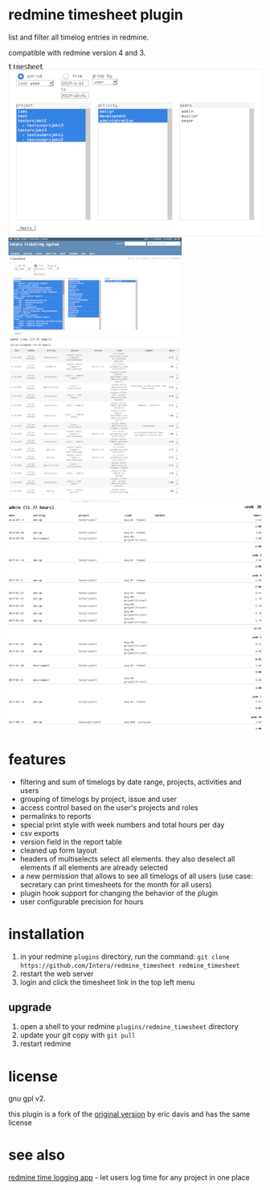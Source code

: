 # redmine timesheet plugin
list and filter all timelog entries in redmine.

compatible with redmine version 4 and 3.

![form-screenshot](other/screenshots/form.png?raw=true)
![result-screenshot](other/screenshots/result.png?raw=true)
![print-style-screenshot](other/screenshots/print.png?raw=true)

# features
* filtering and sum of timelogs by date range, projects, activities and users
* grouping of timelogs by project, issue and user
* access control based on the user's projects and roles
* permalinks to reports
* special print style with week numbers and total hours per day
* csv exports
* version field in the report table
* cleaned up form layout
* headers of multiselects select all elements. they also deselect all elements if all elements are already selected
* a new permission that allows to see all timelogs of all users (use case: secretary can print timesheets for the month for all users)
* plugin hook support for changing the behavior of the plugin
* user configurable precision for hours

# installation
1. in your redmine `plugins` directory, run the command: `git clone https://github.com/Intera/redmine_timesheet redmine_timesheet`
2. restart the web server
3. login and click the timesheet link in the top left menu

## upgrade
1. open a shell to your redmine `plugins/redmine_timesheet` directory
2. update your git copy with `git pull`
3. restart redmine

# license
gnu gpl v2.

this plugin is a fork of the [original version](https://github.com/edavis10/redmine-timesheet-plugin) by eric davis and has the same license

# see also
[redmine time logging app](https://github.com/Intera/redmine_time_logging_app) - let users log time for any project in one place

